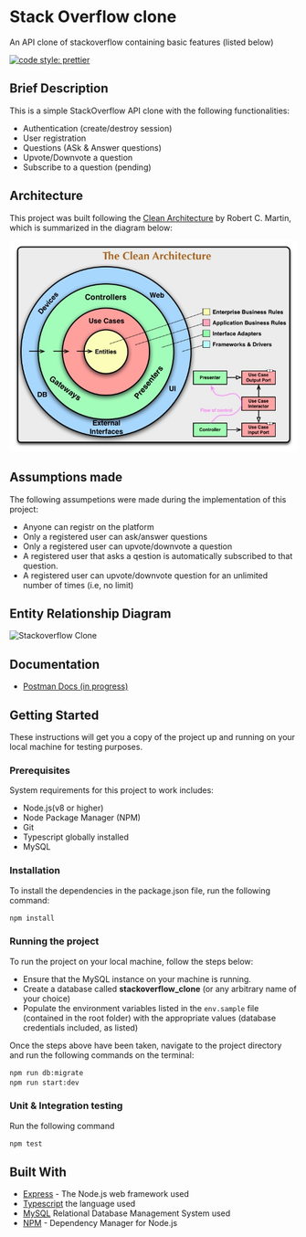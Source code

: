 # Stack Overflow clone

An API clone of stackoverflow containing basic features (listed below)

[![code style: prettier](https://img.shields.io/badge/code_style-prettier-ff69b4.svg?style=flat-square)](https://github.com/prettier/prettier)

## Brief Description

This is a simple StackOverflow API clone with the following functionalities:

- Authentication (create/destroy session)
- User registration
- Questions (ASk & Answer questions)
- Upvote/Downvote a question
- Subscribe to a question (pending)

## Architecture

This project was built following the [Clean Architecture](https://blog.cleancoder.com/uncle-bob/2012/08/13/the-clean-architecture.html) by Robert C. Martin, which is summarized in the diagram below:

![clean architecture](./docs/CleanArchitecture.jpg)

## Assumptions made

The following assumpetions were made during the implementation of this project:

- Anyone can registr on the platform
- Only a registered user can ask/answer questions
- Only a registered user can upvote/downvote a question
- A registered user that asks a qestion is automatically subscribed to that question.
- A registered user can upvote/downvote question for an unlimited number of times (i.e, no limit)

## Entity Relationship Diagram

![Stackoverflow Clone](https://user-images.githubusercontent.com/31870266/114285439-2ba10980-9a4f-11eb-9319-f61590bfe9a1.png)

## Documentation

- [Postman Docs (in progress)](https://www.getpostman.com/collections/e056dbca4f2f44959df6)

## Getting Started

These instructions will get you a copy of the project up and running on your local machine for testing purposes.

### Prerequisites

System requirements for this project to work includes:

- Node.js(v8 or higher)
- Node Package Manager (NPM)
- Git
- Typescript globally installed
- MySQL

### Installation

To install the dependencies in the package.json file, run the following command:

```bash
npm install
```

### Running the project

To run the project on your local machine, follow the steps below:

- Ensure that the MySQL instance on your machine is running.
- Create a database called **stackoverflow_clone** (or any arbitrary name of your choice)
- Populate the environment variables listed in the `env.sample` file (contained in the root folder) with the appropriate values (database credentials included, as listed)

Once the steps above have been taken, navigate to the project directory and run the following commands on the terminal:

```bash
npm run db:migrate
npm run start:dev
```

### Unit & Integration testing

Run the following command

```bash
npm test
```

## Built With

- [Express](https://expressjs.com/) - The Node.js web framework used
- [Typescript](https://www.typescriptlang.org/) the language used
- [MySQL](https://www.mysql.com/) Relational Database Management System used
- [NPM](https://www.npmjs.com/) - Dependency Manager for Node.js
